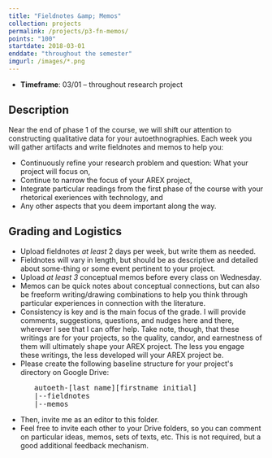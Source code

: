 ```yaml
---
title: "Fieldnotes &amp; Memos"
collection: projects
permalink: /projects/p3-fn-memos/
points: "100"
startdate: 2018-03-01
enddate: "throughout the semester"
imgurl: /images/*.png
---
```


<ul class="project-top-info">
  <li>
    <b>Timeframe</b>: 03/01 &ndash; throughout research project</li>
</ul>

## Description

Near the end of phase 1 of the course, we will shift our attention to constructing qualitative data for your autoethnographies. Each week you will gather artifacts and write fieldnotes and memos to help you:

- Continuously refine your research problem and question: What your project will focus on,
- Continue to narrow the focus of your AREX project,
- Integrate particular readings from the first phase of the course with your rhetorical exeriences with technology, and
- Any other aspects that you deem important along the way.

## Grading and Logistics

- Upload fieldnotes _at least_ 2 days per week, but write them as needed.
- Fieldnotes will vary in length, but should be as descriptive and detailed about some-thing or some event pertinent to your project.
- Upload _at least 3_ conceptual memos before every class on Wednesday.
- Memos can be quick notes about conceptual connections, but can also be freeform writing/drawing combinations to help you think through particular experiences in connection with the literature.
- Consistency is key and is the main focus of the grade. I will provide comments, suggestions, questions, and nudges here and there, wherever I see that I can offer help. Take note, though, that these writings are for your projects, so the quality, candor, and earnestness of them will ultimately shape your AREX project. The less you engage these writings, the less developed will your AREX project be.
- Please create the following baseline structure for your project's directory on Google Drive:
<pre>
      autoeth-[last name][firstname initial]
      |--fieldnotes
      |--memos
</pre>
- Then, invite me as an editor to this folder.
- Feel free to invite each other to your Drive folders, so you can comment on particular ideas, memos, sets of texts, etc. This is not required, but a good additional feedback mechanism.
